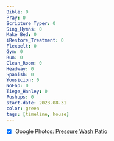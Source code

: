 ```yaml
---
Bible: 0
Pray: 0
Scripture_Typer: 0
Sing_Hymns: 0
Make_Bed: 0
iRestore_Treatment: 0
Flexbelt: 0
Gym: 0
Run: 0
Clean_Room: 0
Headway: 0
Spanish: 0
Yousicion: 0
NoFap: 0
Tiege_Hanley: 0
Pushups: 0
start-date: 2023-08-31
color: green
tags: [timeline, house]
---
```

<span
	  class='ob-timelines' 
	  data-title='Pressure Wash Patio' 
	  data-img = 'https://lh3.googleusercontent.com/pw/ADCreHe396wYE1-HkAMBOAi7aZ12uutIMqANgoYbWEdbyYAQXqN15uz6uUFcDQGYjMfsIbH33NTdJTSElD3ytaESuL63bxdbTlOnXhom-3CnJk7XspsOMvv3KM0D0UU2DBi02ppUbNzmusfK8oX8D6-SyzpLiA=w1408-h792-s-k-no-gm?authuser=0'>
</span>
- [x] Google Photos: [Pressure Wash Patio](https://photos.app.goo.gl/dP5cpYuyLyEGcDKS9)

